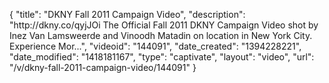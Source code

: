 {
    "title": "DKNY Fall 2011 Campaign Video",
    "description": "http:\/\/dkny.co\/qyjJOi The Official Fall 2011 DKNY Campaign Video shot by Inez Van Lamsweerde and Vinoodh Matadin on location in New York City. Experience Mor...",
    "videoid": "144091",
    "date_created": "1394228221",
    "date_modified": "1418181167",
    "type": "captivate",
    "layout": "video",
    "url": "\/v\/dkny-fall-2011-campaign-video\/144091"
}